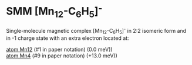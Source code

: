 # SMM [Mn<sub>12</sub>-C<sub>6</sub>H<sub>5</sub>]<sup>-</sup>

Single-molecule magnetic complex [Mn<sub>12</sub>-C<sub>6</sub>H<sub>5</sub>]<sup>-</sup> in 2:2 isomeric form and in -1 charge state with an extra electron located at:

   [atom Mn12](Mn12-C6H5_22_atom12.xsf)  (#1 in paper notation) (0.0 meV))     
   [atom Mn4](Mn12-C6H5_22_atom4.xsf)   (#9 in paper notation) (+13.0 meV))
